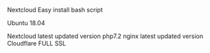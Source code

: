 Nextcloud Easy install bash script

Ubuntu 18.04

Nextcloud latest updated version
php7.2
nginx latest updated version
Cloudflare FULL SSL
